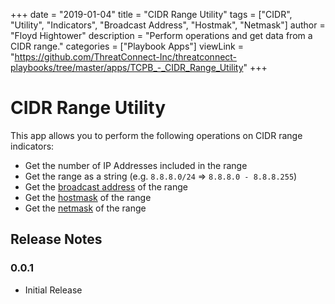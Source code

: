 +++
date = "2019-01-04"
title = "CIDR Range Utility"
tags = ["CIDR", "Utility", "Indicators", "Broadcast Address", "Hostmak", "Netmask"]
author = "Floyd Hightower"
description = "Perform operations and get data from a CIDR range."
categories = ["Playbook Apps"]
viewLink = "https://github.com/ThreatConnect-Inc/threatconnect-playbooks/tree/master/apps/TCPB_-_CIDR_Range_Utility"
+++

# CIDR Range Utility

This app allows you to perform the following operations on CIDR range indicators:

- Get the number of IP Addresses included in the range
- Get the range as a string (e.g. `8.8.8.0/24` => `8.8.8.0 - 8.8.8.255`)
- Get the [broadcast address](https://en.wikipedia.org/wiki/Broadcast_address) of the range
- Get the [hostmask](https://www.ipconvertertools.com/convert-cidr-manually-binary) of the range
- Get the [netmask](https://www.ipconvertertools.com/convert-cidr-manually-binary) of the range

## Release Notes

### 0.0.1

* Initial Release
